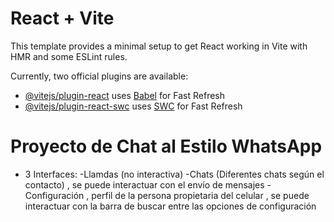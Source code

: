 # React + Vite

This template provides a minimal setup to get React working in Vite with HMR and some ESLint rules.

Currently, two official plugins are available:

- [@vitejs/plugin-react](https://github.com/vitejs/vite-plugin-react/blob/main/packages/plugin-react/README.md) uses [Babel](https://babeljs.io/) for Fast Refresh
- [@vitejs/plugin-react-swc](https://github.com/vitejs/vite-plugin-react-swc) uses [SWC](https://swc.rs/) for Fast Refresh

# Proyecto de Chat al Estilo WhatsApp

- 3 Interfaces: 
    -Llamdas (no interactiva)
    -Chats (Diferentes chats según el contacto) , se puede interactuar con el envío de mensajes
    -Configuración , perfil de la persona propietaria del celular , se puede interactuar con la barra de buscar entre las opciones de configuración 